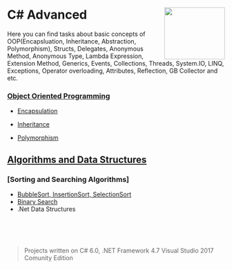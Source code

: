 
# C# Advanced <img src="https://user-images.githubusercontent.com/45730967/52584834-942ed480-2e4c-11e9-8e2a-387dd091cde4.png" align="right" width="140px" height="120px" /> 
Here you can find tasks about basic concepts of OOP(Encapsluation, Inheritance, Abstraction, Polymorphism), Structs, Delegates, Anonymous Method, Anonymous Type, Lambda Expression, Extension Method, Generics, Events, Collections, Threads, System.IO, LINQ, Exceptions, Operator overloading, Attributes, Reflection, GB Collector and etc.
<br>

### [**Object Oriented Programming**](https://docs.microsoft.com/en-us/dotnet/csharp/programming-guide/concepts/object-oriented-programming)

* [Encapsulation](https://www.tutorialspoint.com/csharp/csharp_encapsulation.htm)

* [Inheritance](https://docs.microsoft.com/en-us/dotnet/csharp/tutorials/inheritance)

* [Polymorphism](https://docs.microsoft.com/en-us/dotnet/csharp/programming-guide/classes-and-structs/polymorphism) 

## [**Algorithms and Data Structures**](http://www.uomisan.edu.iq/library/admin/book/19226579694.pdf)
### [Sorting and Searching Algorithms]
* [BubbleSort, InsertionSort, SelectionSort](https://github.com/HakobyanAni/C-Sharp-Advanced/tree/master/BubbleSort%2CInsertionSort%2CSelectionSort)
* [Binary Search](https://github.com/HakobyanAni/C-Sharp-Advanced/tree/master/Binary_search)
* .Net Data Structures




 




<br>
<br>
<br>

> Projects written on C# 6.0, .NET Framework 4.7 Visual Studio 2017 Comunity Edition


